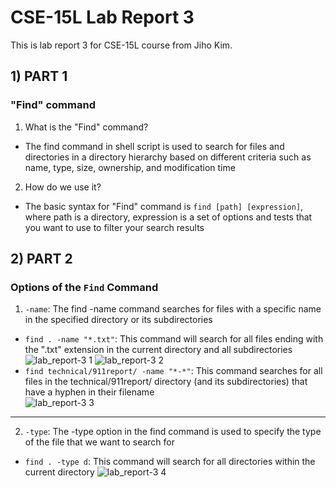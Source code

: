 # CSE-15L Lab Report 3
This is lab report 3 for CSE-15L course from Jiho Kim.
## 1) PART 1
### "Find" command
1. What is the "Find" command?    
* The find command in shell script is used to search for files and directories in a directory hierarchy based on different criteria such as name, type, size, ownership, and modification time     
2. How do we use it?
* The basic syntax for "Find" command is `find [path] [expression]`, where path is a directory, expression is a set of options and tests that you want to use to filter your search results    
## 2) PART 2
### Options of the `Find` Command
1. `-name`: The find -name command searches for files with a specific name in the specified directory or its subdirectories
* `find . -name "*.txt"`: This command will search for all files ending with the ".txt" extension in the current directory and all subdirectories
![lab_report-3 1](https://user-images.githubusercontent.com/129816454/236583673-c8ae31ab-620e-4c21-9bfd-056d4b0cffa0.png)
![lab_report-3 2](https://user-images.githubusercontent.com/129816454/236583674-d46e3df5-e518-48c6-b354-fc3e0347664c.png)    
* `find technical/911report/ -name "*-*"`: This command searches for all files in the technical/911report/ directory (and its subdirectories) that have a hyphen in their filename    
![lab_report-3 3](https://user-images.githubusercontent.com/129816454/236584442-526decee-60af-419d-900a-e757f80a9d0c.png)
---
2. `-type`: The -type option in the find command is used to specify the type of the file that we want to search for
* `find . -type d`: This command will search for all directories within the current directory
![lab_report-3 4](https://user-images.githubusercontent.com/129816454/236584827-2b460d70-1434-4029-a687-46f6975fce1d.png)

